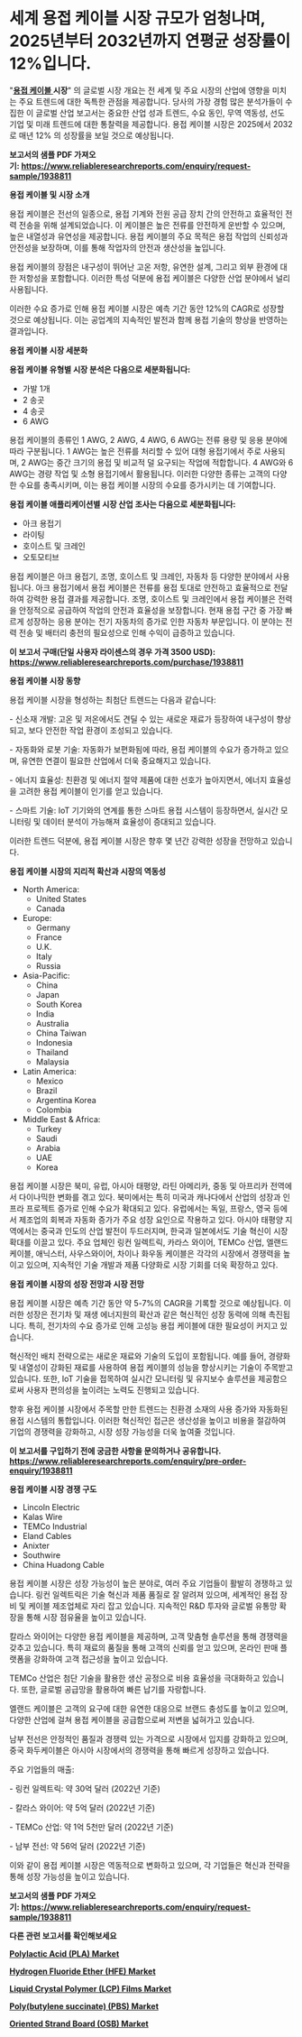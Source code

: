 <p><h1>세계 용접 케이블 시장 규모가 엄청나며, 2025년부터 2032년까지 연평균 성장률이 12%입니다.</h1></p><p>"<strong><a href="https://www.reliableresearchreports.com/welding-cable-r1938811?utm_campaign=105&utm_medium=7&utm_source=Github&utm_content=ia&utm_term=04042025&utm_id=welding-cable">용접 케이블&nbsp;</a></strong><strong>시장</strong>" 의 글로벌 시장 개요는 전 세계 및 주요 시장의 산업에 영향을 미치는 주요 트렌드에 대한 독특한 관점을 제공합니다. 당사의 가장 경험 많은 분석가들이 수집한 이 글로벌 산업 보고서는 중요한 산업 성과 트렌드, 수요 동인, 무역 역동성, 선도 기업 및 미래 트렌드에 대한 통찰력을 제공합니다. 용접 케이블 시장은 2025에서 2032로 매년 12% 의 성장률을 보일 것으로 예상됩니다.&nbsp;</p>
<p><strong>보고서의 샘플 PDF 가져오기:&nbsp;<a href="https://www.reliableresearchreports.com/enquiry/request-sample/1938811?utm_campaign=105&utm_medium=7&utm_source=Github&utm_content=ia&utm_term=04042025&utm_id=welding-cable">https://www.reliableresearchreports.com/enquiry/request-sample/1938811</a></strong></p>
<p><strong>용접 케이블 및 시장 소개</strong></p>
<p><p>용접 케이블은 전선의 일종으로, 용접 기계와 전원 공급 장치 간의 안전하고 효율적인 전력 전송을 위해 설계되었습니다. 이 케이블은 높은 전류를 안전하게 운반할 수 있으며, 높은 내열성과 유연성을 제공합니다. 용접 케이블의 주요 목적은 용접 작업의 신뢰성과 안전성을 보장하며, 이를 통해 작업자의 안전과 생산성을 높입니다. </p><p>용접 케이블의 장점은 내구성이 뛰어난 고온 저항, 유연한 설계, 그리고 외부 환경에 대한 저항성을 포함합니다. 이러한 특성 덕분에 용접 케이블은 다양한 산업 분야에서 널리 사용됩니다. </p><p>이러한 수요 증가로 인해 용접 케이블 시장은 예측 기간 동안 12%의 CAGR로 성장할 것으로 예상됩니다. 이는 공업계의 지속적인 발전과 함께 용접 기술의 향상을 반영하는 결과입니다.</p></p>
<p><strong>용접 케이블 시장 세분화</strong></p>
<p><strong>용접 케이블 유형별 시장 분석은 다음으로 세분화됩니다:</strong></p>
<p><ul><li>가발 1개</li><li>2 송곳</li><li>4 송곳</li><li>6 AWG</li></ul></p>
<p><p>용접 케이블의 종류인 1 AWG, 2 AWG, 4 AWG, 6 AWG는 전류 용량 및 응용 분야에 따라 구분됩니다. 1 AWG는 높은 전류를 처리할 수 있어 대형 용접기에서 주로 사용되며, 2 AWG는 중간 크기의 용접 및 비교적 덜 요구되는 작업에 적합합니다. 4 AWG와 6 AWG는 경량 작업 및 소형 용접기에서 활용됩니다. 이러한 다양한 종류는 고객의 다양한 수요를 충족시키며, 이는 용접 케이블 시장의 수요를 증가시키는 데 기여합니다.</p></p>
<p><strong>용접 케이블 애플리케이션별 시장 산업 조사는 다음으로 세분화됩니다:</strong></p>
<p><ul><li>아크 용접기</li><li>라이팅</li><li>호이스트 및 크레인</li><li>오토모티브</li></ul></p>
<p><p>용접 케이블은 아크 용접기, 조명, 호이스트 및 크레인, 자동차 등 다양한 분야에서 사용됩니다. 아크 용접기에서 용접 케이블은 전류를 용접 토대로 안전하고 효율적으로 전달하여 강력한 용접 결과를 제공합니다. 조명, 호이스트 및 크레인에서 용접 케이블은 전력을 안정적으로 공급하여 작업의 안전과 효율성을 보장합니다. 현재 용접 구간 중 가장 빠르게 성장하는 응용 분야는 전기 자동차의 증가로 인한 자동차 부문입니다. 이 분야는 전력 전송 및 배터리 충전의 필요성으로 인해 수익이 급증하고 있습니다.</p></p>
<p><strong>이 보고서 구매(단일 사용자 라이센스의 경우 가격 3500 USD): <a href="https://www.reliableresearchreports.com/purchase/1938811?utm_campaign=105&utm_medium=7&utm_source=Github&utm_content=ia&utm_term=04042025&utm_id=welding-cable">https://www.reliableresearchreports.com/purchase/1938811</a></strong></p>
<p><strong>용접 케이블 시장 동향</strong></p>
<p><p>용접 케이블 시장을 형성하는 최첨단 트렌드는 다음과 같습니다:</p><p>- 신소재 개발: 고온 및 저온에서도 견딜 수 있는 새로운 재료가 등장하여 내구성이 향상되고, 보다 안전한 작업 환경이 조성되고 있습니다.</p><p>- 자동화와 로봇 기술: 자동화가 보편화됨에 따라, 용접 케이블의 수요가 증가하고 있으며, 유연한 연결이 필요한 산업에서 더욱 중요해지고 있습니다.</p><p>- 에너지 효율성: 친환경 및 에너지 절약 제품에 대한 선호가 높아지면서, 에너지 효율성을 고려한 용접 케이블이 인기를 얻고 있습니다.</p><p>- 스마트 기술: IoT 기기와의 연계를 통한 스마트 용접 시스템이 등장하면서, 실시간 모니터링 및 데이터 분석이 가능해져 효율성이 증대되고 있습니다.</p><p>이러한 트렌드 덕분에, 용접 케이블 시장은 향후 몇 년간 강력한 성장을 전망하고 있습니다.</p></p>
<p><strong>용접 케이블 시장의 지리적 확산과 시장의 역동성</strong></p>
<p><ul>
    <li>
        North America:
        <ul>
            <li>United States</li>
            <li>Canada</li>
        </ul>
    </li>
    <li>
        Europe:
        <ul>
            <li>Germany</li>
            <li>France</li>
            <li>U.K.</li>
            <li>Italy</li>
            <li>Russia</li>
        </ul>
    </li>
    <li>
        Asia-Pacific:
        <ul>
            <li>China</li>
            <li>Japan</li>
            <li>South Korea</li>
            <li>India</li>
            <li>Australia</li>
            <li>China Taiwan</li>
            <li>Indonesia</li>
            <li>Thailand</li>
            <li>Malaysia</li>
        </ul>
    </li>
    <li>
        Latin America:
        <ul>
            <li>Mexico</li>
            <li>Brazil</li>
            <li>Argentina Korea</li>
            <li>Colombia</li>
        </ul>
    </li>
    <li>
        Middle East & Africa:
        <ul>
            <li>Turkey</li>
            <li>Saudi</li>
            <li>Arabia</li>
            <li>UAE</li>
            <li>Korea</li>
        </ul>
    </li>
    </ul></p>
<p><p>용접 케이블 시장은 북미, 유럽, 아시아 태평양, 라틴 아메리카, 중동 및 아프리카 전역에서 다이나믹한 변화를 겪고 있다. 북미에서는 특히 미국과 캐나다에서 산업의 성장과 인프라 프로젝트 증가로 인해 수요가 확대되고 있다. 유럽에서는 독일, 프랑스, 영국 등에서 제조업의 회복과 자동화 증가가 주요 성장 요인으로 작용하고 있다. 아시아 태평양 지역에서는 중국과 인도의 산업 발전이 두드러지며, 한국과 일본에서도 기술 혁신이 시장 확대를 이끌고 있다. 주요 업체인 링컨 일렉트릭, 카라스 와이어, TEMCo 산업, 엘랜드 케이블, 애닉스터, 사우스와이어, 차이나 화우동 케이블은 각각의 시장에서 경쟁력을 높이고 있으며, 지속적인 기술 개발과 제품 다양화로 시장 기회를 더욱 확장하고 있다.</p></p>
<p><strong>용접 케이블 시장의 성장 전망과 시장 전망</strong></p>
<p><p>용접 케이블 시장은 예측 기간 동안 약 5-7%의 CAGR을 기록할 것으로 예상됩니다. 이러한 성장은 전기차 및 재생 에너지원의 확산과 같은 혁신적인 성장 동력에 의해 촉진됩니다. 특히, 전기차의 수요 증가로 인해 고성능 용접 케이블에 대한 필요성이 커지고 있습니다.</p><p>혁신적인 배치 전략으로는 새로운 재료와 기술의 도입이 포함됩니다. 예를 들어, 경량화 및 내열성이 강화된 재료를 사용하여 용접 케이블의 성능을 향상시키는 기술이 주목받고 있습니다. 또한, IoT 기술을 접목하여 실시간 모니터링 및 유지보수 솔루션을 제공함으로써 사용자 편의성을 높이려는 노력도 진행되고 있습니다.</p><p>향후 용접 케이블 시장에서 주목할 만한 트렌드는 친환경 소재의 사용 증가와 자동화된 용접 시스템의 통합입니다. 이러한 혁신적인 접근은 생산성을 높이고 비용을 절감하여 기업의 경쟁력을 강화하고, 시장 성장 가능성을 더욱 높여줄 것입니다.</p></p>
<p><strong>이 보고서를 구입하기 전에 궁금한 사항을 문의하거나 공유합니다. <a href="https://www.reliableresearchreports.com/enquiry/pre-order-enquiry/1938811?utm_campaign=105&utm_medium=7&utm_source=Github&utm_content=ia&utm_term=04042025&utm_id=welding-cable">https://www.reliableresearchreports.com/enquiry/pre-order-enquiry/1938811</a></strong></p>
<p><strong>용접 케이블 시장 경쟁 구도</strong></p>
<p><ul><li>Lincoln Electric</li><li>Kalas Wire</li><li>TEMCo Industrial</li><li>Eland Cables</li><li>Anixter</li><li>Southwire</li><li>China Huadong Cable</li></ul></p>
<p><p>용접 케이블 시장은 성장 가능성이 높은 분야로, 여러 주요 기업들이 활발히 경쟁하고 있습니다. 링컨 일렉트릭은 기술 혁신과 제품 품질로 잘 알려져 있으며, 세계적인 용접 장비 및 케이블 제조업체로 자리 잡고 있습니다. 지속적인 R&D 투자와 글로벌 유통망 확장을 통해 시장 점유율을 높이고 있습니다.</p><p>칼라스 와이어는 다양한 용접 케이블을 제공하며, 고객 맞춤형 솔루션을 통해 경쟁력을 갖추고 있습니다. 특히 재료의 품질을 통해 고객의 신뢰를 얻고 있으며, 온라인 판매 플랫폼을 강화하여 고객 접근성을 높이고 있습니다.</p><p>TEMCo 산업은 첨단 기술을 활용한 생산 공정으로 비용 효율성을 극대화하고 있습니다. 또한, 글로벌 공급망을 활용하여 빠른 납기를 자랑합니다.</p><p>엘랜드 케이블은 고객의 요구에 대한 유연한 대응으로 브랜드 충성도를 높이고 있으며, 다양한 산업에 걸쳐 용접 케이블을 공급함으로써 저변을 넓혀가고 있습니다.</p><p>남부 전선은 안정적인 품질과 경쟁력 있는 가격으로 시장에서 입지를 강화하고 있으며, 중국 화두케이블은 아시아 시장에서의 경쟁력을 통해 빠르게 성장하고 있습니다.</p><p>주요 기업들의 매출:</p><p>- 링컨 일렉트릭: 약 30억 달러 (2022년 기준)</p><p>- 칼라스 와이어: 약 5억 달러 (2022년 기준)</p><p>- TEMCo 산업: 약 1억 5천만 달러 (2022년 기준)</p><p>- 남부 전선: 약 56억 달러 (2022년 기준) </p><p>이와 같이 용접 케이블 시장은 역동적으로 변화하고 있으며, 각 기업들은 혁신과 전략을 통해 성장 가능성을 높이고 있습니다.</p></p>
<p><strong>보고서의 샘플 PDF 가져오기:&nbsp;<a href="https://www.reliableresearchreports.com/enquiry/request-sample/1938811?utm_campaign=105&utm_medium=7&utm_source=Github&utm_content=ia&utm_term=04042025&utm_id=welding-cable">https://www.reliableresearchreports.com/enquiry/request-sample/1938811</a></strong></p>
<p><strong></strong></p>
<p><strong></strong></p>
<p><strong></strong></p>
<p><strong></strong></p>
<p><strong>다른 관련 보고서를 확인해보세요</strong></p>
<p><strong><p><a href="https://github.com/zakkistuey/Market-Research-Report-List-1/blob/main/polylactic-acid-pla-market.md?utm_campaign=105&utm_medium=7&utm_source=Github&utm_content=ia&utm_term=04042025&utm_id=welding-cable">Polylactic Acid (PLA) Market</a></p><p><a href="https://github.com/reahmmunises/Market-Research-Report-List-1/blob/main/hydrogen-fluoride-ether-hfe-market.md?utm_campaign=105&utm_medium=7&utm_source=Github&utm_content=ia&utm_term=04042025&utm_id=welding-cable">Hydrogen Fluoride Ether (HFE) Market</a></p><p><a href="https://github.com/pilukypalis/Market-Research-Report-List-1/blob/main/liquid-crystal-polymer-lcp-films-market.md?utm_campaign=105&utm_medium=7&utm_source=Github&utm_content=ia&utm_term=04042025&utm_id=welding-cable">Liquid Crystal Polymer (LCP) Films Market</a></p><p><a href="https://github.com/jugutstam/Market-Research-Report-List-1/blob/main/polybutylene-succinate-pbs-market.md?utm_campaign=105&utm_medium=7&utm_source=Github&utm_content=ia&utm_term=04042025&utm_id=welding-cable">Poly(butylene succinate) (PBS) Market</a></p><p><a href="https://github.com/siertnamba7u/Market-Research-Report-List-1/blob/main/oriented-strand-board-osb-market.md?utm_campaign=105&utm_medium=7&utm_source=Github&utm_content=ia&utm_term=04042025&utm_id=welding-cable">Oriented Strand Board (OSB) Market</a></p></strong></p>
<p></p>